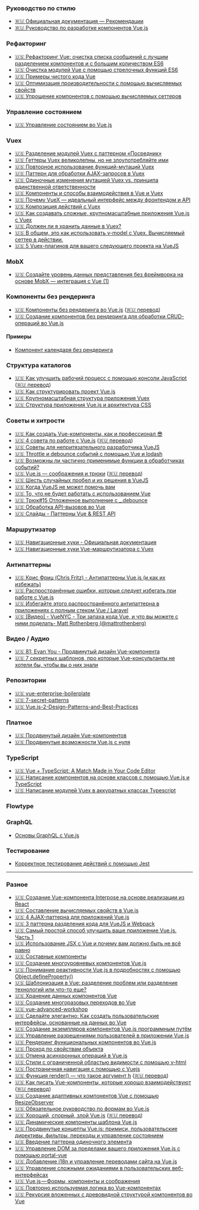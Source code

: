 ### Руководство по стилю

- [🇷🇺 Официальная документация — Рекомендации](https://ru.vuejs.org/v2/style-guide/)
- [🇷🇺 Руководство по разработке компонентов Vue.js](https://github.com/pablohpsilva/vuejs-component-style-guide/blob/master/README-RU.md)

### Рефакторинг

- [🇺🇸 Рефакторинг Vue: очистка списка сообщений с лучшим разделением компонентов и с большим количеством ES6](https://mattstauffer.com/blog/refactoring-vue-cleaning-up-a-list-of-posts-with-better-component-splitting-and-more-es6/)
- [🇺🇸 Очистка модулей Vue с помощью стрелочных функций ES6](https://gist.github.com/JacobBennett/7b32b4914311c0ac0f28a1fdc411b9a7)
- [🇺🇸 Примеры чистого кода Vue](https://webdesign.tutsplus.com/tutorials/examples-of-vues-clean-code--cms-29619)
- [🇺🇸 Оптимизация производительности с помощью вычисляемых свойств](https://codingexplained.com/coding/front-end/vue-js/optimizing-performance-computed-properties)
- [🇺🇸 Упрощение компонентов с помощью вычисляемых сеттеров](https://tahazsh.com/vuebyte-computed-setters)

### Управление состоянием

- [🇺🇸 Управление состоянием во Vue.js](https://medium.com/fullstackio/managing-state-in-vue-js-23a0352b1c87)

### Vuex

- [🇺🇸 Разделение модулей Vuex с паттерном «Посредник»](https://itnext.io/decouple-vuex-actions-with-the-mediator-pattern-58a8879de1b4)
- [🇺🇸 Геттеры Vuex великолепны, но не злоупотребляйте ими](https://codeburst.io/vuex-getters-are-great-but-dont-overuse-them-9c946689b414)
- [🇺🇸 Повторное использование функций-мутаций Vuex](https://itnext.io/reusable-vuex-mutation-functions-9b4920aa737b)
- [🇺🇸 Паттерн для обработки AJAX-запросов в Vuex](https://medium.com/@lachlanmiller_52885/a-pattern-to-handle-ajax-requests-in-vuex-2d69bc2f8984)
- [🇺🇸 Одиночные изменения мутацией Vuex vs. принципа единственной ответственности](https://forum.vuejs.org/t/vuex-mutations-single-changes-vs-single-responsibility/16396)
- [🇺🇸 Компоненты и способы взаимодействия в Vue и Vuex](https://dzone.com/articles/how-do-components-interact-in-vue-and-what-is-vuex)
- [🇺🇸 Почему VueX — идеальный интерфейс между фронтендом и API](https://codeburst.io/why-vuex-is-the-perfect-interface-between-frontend-and-api-271d92161709)
- [🇺🇸 Композиция действий с Vuex](https://codeburst.io/composing-actions-with-vuex-b63466264a37)
- [🇺🇸 Как создавать сложные, крупномасштабные приложения Vue.js с Vuex](https://code.tutsplus.com/tutorials/how-to-build-complex-large-scale-vuejs-applications-with-vuex--cms-30952)
- [🇺🇸 Должен ли я хранить данные в Vuex?](https://markus.oberlehner.net/blog/should-i-store-this-data-in-vuex/)
- [🇺🇸 В общем, это как использовать v-model с Vuex. Вычисляемый сеттер в действии.](https://itnext.io/anyway-this-is-how-to-use-v-model-with-vuex-computed-setter-in-action-320eb682c976)
- [🇺🇸 5 Vuex-плагинов для вашего следующего проекта на VueJS](https://medium.com/js-dojo/5-vuex-plugins-for-your-next-vuejs-project-df9902a70de2)

### MobX

- [🇺🇸 Создайте уровень данных представления без фреймворка на основе MobX — интеграция с Vue (1)](https://itnext.io/build-a-view-framework-free-data-layer-based-on-mobx-integration-with-vue-1-8b524b86c7b8)

### Компоненты без рендеринга

- [🇺🇸 Компоненты без рендеринга во Vue.js](https://adamwathan.me/renderless-components-in-vuejs/) ([🇷🇺 перевод](https://webformyself.com/renderless-components-rabota-s-komponentami-vo-vue-js/))
- [🇺🇸 Создание компонентов без рендеринга для обработки CRUD-операций во Vue.js](https://markus.oberlehner.net/blog/building-renderless-components-to-handle-crud-operations-in-vue/)

#### Примеры

- [Компонент календаря без рендеринга](https://codesandbox.io/s/v65lx0xvy5)

### Структура каталогов

- [🇺🇸 Как улучшить рабочий процесс с помощью консоли JavaScript](https://medium.freecodecamp.org/how-you-can-improve-your-workflow-using-the-javascript-console-bdd7823a9472) ([🇷🇺 перевод](https://habr.com/company/ruvds/blog/414375/))
- [🇺🇸 Как структурировать проект Vue.js](https://itnext.io/how-to-structure-a-vue-js-project-29e4ddc1aeeb)
- [🇺🇸 Крупномасштабная структура приложения Vuex](https://medium.com/3yourmind/large-scale-vuex-application-structures-651e44863e2f)
- [🇺🇸 Структура приложения Vue.js и архитектура CSS](https://markus.oberlehner.net/blog/vue-application-structure-and-css-architecture/)

### Советы и хитрости

- [🇺🇸 Как создать Vue-компоненты, как и профессионал 😎](https://blog.bitsrc.io/how-to-build-vue-components-like-a-pro-fd89fd4d524d)
- [🇺🇸 4 совета по работе с Vue.js](https://itnext.io/four-tips-for-working-with-vue-js-b362d97de852) ([🇷🇺 перевод](https://habr.com/post/352540/))
- [🇺🇸 Советы для непритязательного разработчика VueJS](https://medium.com/@denny.headrick/tips-from-a-lowly-vuejs-developer-381b6956aece)
- [🇺🇸 Throttle и debounce событий с помощью Vue и lodash](https://alligator.io/vuejs/lodash-throttle-debounce/)
- [🇺🇸 Возможны ли частично применимые функции в обработчиках событий?](https://forum.vuejs.org/t/are-partially-applied-functions-in-event-handlers-possible/10187)
- [🇺🇸 Vue.js — соображения и трюки](https://blog.webf.zone/vue-js-considerations-and-tricks-fa7e0e4bb7bb) ([🇷🇺 перевод](https://medium.com/devschacht/vue-js-considerations-and-tricks-58ec768ac237
))
- [🇺🇸 Шесть случайных пробел и их решения в VueJS](https://medium.com/@stijlbreuk/six-random-issues-and-their-solutions-in-vuejs-b16d470a6462)
- [🇺🇸 Когда VueJS не может помочь вам](https://vuejsdevelopers.com/2017/05/01/vue-js-cant-help-head-body/)
- [🇺🇸 То, что не будет работать с использованием Vue](https://winnercrespo.com/things-that-wont-work-using-vue/)
- [🇺🇸 Трюк#15 Отложенное выполнение с _.debounce](https://medium.com/vuejs-tips/tip-15-delay-execution-with-debounce-6a93b759bb06)
- [🇺🇸 Обработка API-вызовов во Vue](https://medium.com/@imanhodjaev/handling-api-calls-in-vue-cf39747656ba)
- [🇺🇸 Слайды - Паттерны Vue & REST API](https://speakerdeck.com/imanhodjaev/vue-and-rest-api-patterns)

### Маршрутизатор

- [🇺🇸 Навигационные хуки - Официальная документация](https://router.vuejs.org/ru/guide/advanced/navigation-guards.html#%D0%B3n%D0%BE%D0%B1%D0%B0n%D1%8C%D0%BD%D1%8B%D0%B5-%D1%85%D1%83%D0%BA%D0%B8)
- [🇺🇸 Навигационные хуки Vue-маршрутизатора с Vuex](https://serversideup.net/vue-router-navigation-guards-vuex/)

### Антипаттерны

- [🇺🇸 Крис Фриц (Chris Fritz) - Антипаттерны Vue.js (и как их избежать)](http://www.fullstackradio.com/87)
- [🇺🇸 Распространённые ошибки, которые следует избегать при работе с Vue.js](https://medium.freecodecamp.org/common-mistakes-to-avoid-while-working-with-vue-js-10e0b130925b)
- [🇺🇸 Избегайте этого распространённого антипаттерна в приложениях с полным стеком Vue / Laravel](https://vuejsdevelopers.com/2017/08/06/vue-js-laravel-full-stack-ajax/)
- [🇺🇸 [Видео] - VueNYC - Три запаха кода Vue, и что вы можете с ними поделать- Matt Rothenberg (@mattrothenberg)](https://www.youtube.com/watch?v=z5UWVOeIsUQ)

### Видео / Аудио

- [🇺🇸 81: Evan You - Продвинутый дизайн Vue-компонента](https://player.fm/series/series-1401837/81-evan-you-advanced-vue-component-design)
- [🇺🇸 7 секретных шаблонов, про которые Vue-консультанты не хотели бы, чтобы вы о них знали](https://www.youtube.com/watch?v=7YZ5DwlLSt8)

### Репозитории

- [🇺🇸 vue-enterprise-boilerplate](https://github.com/chrisvfritz/vue-enterprise-boilerplate)
- [🇺🇸 7-secret-patterns](https://github.com/chrisvfritz/7-secret-patterns)
- [🇺🇸 Vue.js-2-Design-Patterns-and-Best-Practices](https://github.com/PacktPublishing/Vue.js-2-Design-Patterns-and-Best-Practices)

### Платное

- [🇺🇸 Продвинутый дизайн Vue-компонентов](https://adamwathan.me/advanced-vue-component-design/)
- [🇺🇸 Продвинутые возможности Vue.js с нуля](https://frontendmasters.com/courses/advanced-vue/)

### TypeScript

- [🇺🇸 Vue + TypeScript: A Match Made in Your Code Editor](https://css-tricks.com/vue-typescript-a-match-made-in-your-code-editor/)
- [🇺🇸 Написание компонентов на основе классов с помощью Vue.js и TypeScript](https://alligator.io/vuejs/typescript-class-components/)
- [🇺🇸 Написание модулей Vuex в аккуратных классах Typescript](- )

### Flowtype

### GraphQL

- [Основы GraphQL с Vue.js](https://medium.com/@lachlanmiller_52885/graphql-basics-and-practical-examples-with-vue-6b649b9685e0)

### Тестирование

- [Корректное тестирование действий с помощью Jest](https://medium.com/js-dojo/testing-vuex-actions-correctly-with-jest-444c277be4fe)

---

### Разное

- [🇺🇸 Создание Vue-компонента Interpose на основе реализации из React](https://itnext.io/creating-an-interpose-vue-component-from-a-react-implementation-80d367a695c6)
- [🇺🇸 Составление вычисляемых свойств в Vue.js](https://medium.com/@kevin_peters/composing-computed-properties-in-vue-js-87b4507af079)
- [🇺🇸 4 AJAX-паттерна для приложений Vue.js](https://medium.com/js-dojo/4-ajax-patterns-for-vue-js-apps-add915fc9168)
- [🇺🇸 3 паттерна разделения кода для VueJS и Webpack](https://medium.com/js-dojo/3-code-splitting-patterns-for-vuejs-and-webpack-b8fff1ea0ba4)
- [🇺🇸 Самый простой способ улучшить ваше приложение Vue.js. Часть 1](https://codeburst.io/the-easiest-way-to-improve-your-vue-js-application-part-1-51f068652872)
- [🇺🇸 Использование JSX с Vue и почему вам должно быть не всё равно](https://scotch.io/tutorials/using-jsx-with-vue-and-why-you-should-care?utm_campaign=Revue%20newsletter&utm_medium=Newsletter&utm_source=Vue.js%20News)
- [🇺🇸 Составные компоненты](https://forum.vuejs.org/t/compound-components/30139)
- [🇺🇸 Создание многоуровневых компонентов Vue.js](https://zendev.com/2018/05/07/multi-root-vue-components.html)
- [🇺🇸 Понимание реактивности Vue.js в подробностях с помощью Object.defineProperty()](https://www.timo-ernst.net/blog/2017/07/26/understanding-vue-js-reactivity-depth-object-defineproperty/)
- [🇺🇸 Шаблонизация в Vue: разделение проблем или разделение технологий или что-то еще?](https://medium.com/@s.molinari/templating-separation-of-concerns-or-separation-of-technology-or-something-else-123a3d41f0b4)
- [🇺🇸 Хранение данных компонентов Vue](https://medium.com/@kelin2025/components-stash-f2e14603a874)
- [🇺🇸 Создание многоразовых переходов во Vue](https://vuejsdevelopers.com/2018/02/26/vue-js-reusable-transitions/)
- [🇺🇸 vue-advanced-workshop](https://github.com/d-levin/vue-advanced-workshop)
- [🇺🇸 Сделайте элегантно: Как создать пользовательские интерфейсы, основанные на данных во Vue](https://blog.rangle.io/how-to-create-data-driven-user-interfaces-in-vue/)
- [🇺🇸 Создание экземпляров компонентов Vue.js программным путём](https://css-tricks.com/creating-vue-js-component-instances-programmatically/)
- [🇺🇸 Управление разрешениями пользователей в приложении Vue.js](https://dzone.com/articles/managing-user-permissions-in-a-vuejs-app)
- [🇺🇸 Рендеринг функциональных компонентов во Vue.js](https://alligator.io/vuejs/render-functional-components/)
- [🇺🇸 Проход по свойствам объекта](https://codingexplained.com/coding/front-end/vue-js/looping-object-properties)
- [🇺🇸 Отмена асинхронных операций в Vue.js](https://codeburst.io/cancelling-async-operations-in-vue-js-3d0f3c2de598)
- [🇺🇸 Стили с ограниченной областью видимости с помощью v-html](https://medium.com/@brockreece/scoped-styles-with-v-html-c0f6d2dc5d8e)
- [🇺🇸 Постраничная навигация с помощью с Vuejs](https://medium.com/@obapelumi/pagination-with-vuejs-1f505ce8d15b)
- [🇺🇸 Функция render() — что такое аргумент h](https://css-tricks.com/what-does-the-h-stand-for-in-vues-render-method/) ([🇷🇺 перевод](https://medium.com/devschacht/функция-render-что-такое-аргумент-h-bfc357a82160))
- [🇺🇸 Как писать Vue-компоненты, которые хорошо взаимодействуют](https://vuejsdevelopers.com/2018/06/18/vue-components-play-nicely/) ([🇷🇺 перевод](https://medium.com/devschacht/vue-components-play-nicely-cea6e41afe92))
- [🇺🇸 Создание адаптивных компонентов Vue с помощью ResizeObserver](https://itnext.io/making-adaptive-vue-components-with-resizeobserver-123b5ebb20ae)
- [🇺🇸 Обязательное руководство по формам во Vue.js](https://blog.logrocket.com/an-imperative-guide-to-forms-in-vue-js-7536bfa374e0)
- [🇺🇸 Хороший, спорный, злой Vue.js](https://medium.com/@Pier/vue-js-the-good-the-meh-and-the-ugly-82800bbe6684) ([🇷🇺 перевод](https://proglib.io/p/from-react-to-vue/))
- [🇺🇸 Динамические компоненты шаблона Vue.js](https://markus.oberlehner.net/blog/dynamic-vue-layout-components/)
- [🇺🇸 Продвинутые концепты Vue.js: примиси, пользовательские директивы, фильтры, переходы и управление состоянием](https://blog.logrocket.com/advanced-vue-js-concepts-mixins-custom-directives-filters-transitions-and-state-management-ca6955905156)
- [🇺🇸 Введение паттерна одиночного элемента](https://medium.freecodecamp.org/introducing-the-single-element-pattern-dfbd2c295c5d)
- [🇺🇸 Управление DOM за пределами вашего приложения Vue.js с помощью portal-vue](https://alligator.io/vuejs/portal-vue/)
- [🇺🇸 Добавление i18n и управление переводами сайта на Vue.js](https://medium.com/hypefactors/add-i18n-and-manage-translations-of-a-vue-js-powered-website-73b4511ca69c)
- [🇺🇸 Управление сложными ожиданиями в пользовательских веб-интерфейсах](https://medium.com/@fkadev/managing-complex-waiting-experiences-on-web-uis-29534d2d92a8)
- [🇺🇸 Vue.js — Формы, компоненты и соображения](https://blog.webf.zone/vue-js-forms-components-and-considerations-d81b3ffe9efb)
- [🇺🇸 Повторно используемая логика во Vue-компонентах](https://vueschool.io/articles/vuejs-tutorials/reusing-logic-in-vue-components/)
- [🇺🇸 Рекурсия вложенных с древовидной структурой компонентов во Vue](https://itnext.io/recursion-for-nested-tree-structure-components-in-vue-1cb600005475)

